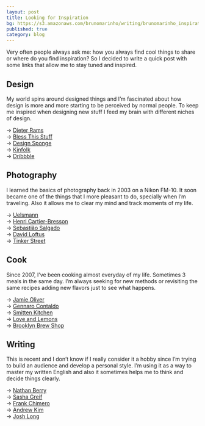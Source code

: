 ```yaml
---
layout: post
title: Looking for Inspiration
bg: https://s3.amazonaws.com/brunomarinho/writing/brunomarinho_inspiration%402x.jpg
published: true
category: blog
---
```


Very often people always ask me: how you always find cool things to share or where do you find inspiration? So I decided to write a quick post with some links that allow me to stay tuned and inspired.

## Design
My world spins around designed things and I’m fascinated about how design is more and more starting to be perceived by normal people. To keep me inspired when designing new stuff I feed my brain with different niches of design.

→ <a href="https://www.vitsoe.com/gb/about/dieter-rams" target="_blank">Dieter Rams</a><br>
→ <a href="http://www.blessthisstuff.com/" target="_blank">Bless This Stuff</a><br>
→ <a href="http://www.designsponge.com/" target="_blank">Design Sponge</a><br>
→ <a href="http://www.kinfolk.com/" target="_blank">Kinfolk</a><br>
→ <a href="https://dribbble.com/" target="_blank">Dribbble</a><br>

## Photography
I learned the basics of photography back in 2003 on a Nikon FM-10. It soon became one of the things that I more pleasant to do, specially when I’m traveling. Also it allows me to clear my mind and track moments of my life.

→ <a href="http://www.uelsmann.net/" target="_blank">Uelsmann</a><br>
→ <a href="https://en.wikipedia.org/wiki/Henri_Cartier-Bresson" target="_blank">Henri Cartier-Bresson</a><br>
→ <a href="http://www.amazonasimages.com/" target="_blank">Sebastião Salgado</a><br>
→ <a href="http://www.davidloftus.com/" target="_blank">David Loftus</a><br>
→ <a href="http://tinker-street.com/" target="_blank">Tinker Street</a><br>

## Cook
Since 2007, I’ve been cooking almost everyday of my life. Sometimes 3 meals in the same day. I’m always seeking for new methods or revisiting the same recipes adding new flavors just to see what happens.

→ <a href="http://www.jamieoliver.com/" target="_blank">Jamie Oliver</a><br>
→ <a href="https://www.youtube.com/user/gennarocontaldo" target="_blank">Gennaro Contaldo</a><br>
→ <a href="http://smittenkitchen.com/" target="_blank">Smitten Kitchen</a><br>
→ <a href="http://www.loveandlemons.com/" target="_blank">Love and Lemons</a><br>
→ <a href="http://brooklynbrewshop.com/" target="_blank">Brooklyn Brew Shop</a><br>

## Writing
This is recent and I don’t know if I really consider it a hobby since I’m trying to build an audience and develop a personal style. I’m using it as a way to master my written English and also it sometimes helps me to think and decide things clearly.

→ <a href="http://nathanbarry.com/" target="_blank">Nathan Berry</a><br>
→ <a href="http://sachagreif.com/" target="_blank">Sasha Greif</a><br>
→ <a href="http://frankchimero.com/" target="_blank">Frank Chimero</a><br>
→ <a href="http://www.minimallyminimal.com/" target="_blank">Andrew Kim</a><br>
→ <a href="http://joshlong.cc/" target="_blank">Josh Long</a><br>